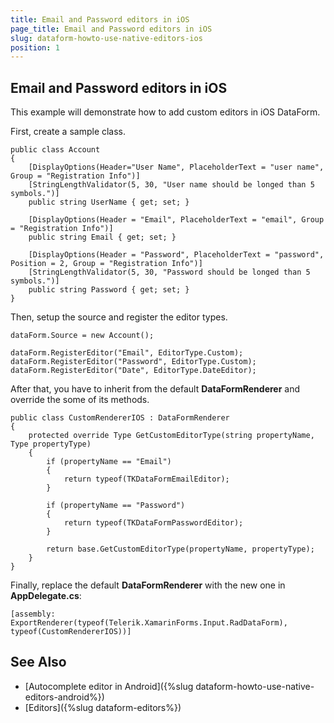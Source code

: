 ```yaml
---
title: Email and Password editors in iOS
page_title: Email and Password editors in iOS
slug: dataform-howto-use-native-editors-ios
position: 1
---
```


## Email and Password editors in iOS

This example will demonstrate how to add custom editors in iOS DataForm.

First, create a sample class.
 
	public class Account
	{
	    [DisplayOptions(Header="User Name", PlaceholderText = "user name", Group = "Registration Info")]
	    [StringLengthValidator(5, 30, "User name should be longed than 5 symbols.")]
	    public string UserName { get; set; }
	
	    [DisplayOptions(Header = "Email", PlaceholderText = "email", Group = "Registration Info")]
	    public string Email { get; set; }
	
	    [DisplayOptions(Header = "Password", PlaceholderText = "password", Position = 2, Group = "Registration Info")]
	    [StringLengthValidator(5, 30, "Password should be longed than 5 symbols.")]
	    public string Password { get; set; }
	}

Then, setup the source and register the editor types.
 
	dataForm.Source = new Account();

	dataForm.RegisterEditor("Email", EditorType.Custom);
	dataForm.RegisterEditor("Password", EditorType.Custom);
	dataForm.RegisterEditor("Date", EditorType.DateEditor);

After that, you have to inherit from the default **DataFormRenderer** and override the some of its methods.

	public class CustomRendererIOS : DataFormRenderer
	{
	    protected override Type GetCustomEditorType(string propertyName, Type propertyType)
	    {
	        if (propertyName == "Email")
	        {
	            return typeof(TKDataFormEmailEditor);
	        }
	
	        if (propertyName == "Password")
	        {
	            return typeof(TKDataFormPasswordEditor);
	        }
	
	        return base.GetCustomEditorType(propertyName, propertyType);
	    }
	}

Finally, replace the default **DataFormRenderer** with the new one in **AppDelegate.cs**:

	[assembly: ExportRenderer(typeof(Telerik.XamarinForms.Input.RadDataForm), typeof(CustomRendererIOS))]
		
## See Also
- [Autocomplete editor in Android]({%slug dataform-howto-use-native-editors-android%})
- [Editors]({%slug dataform-editors%})